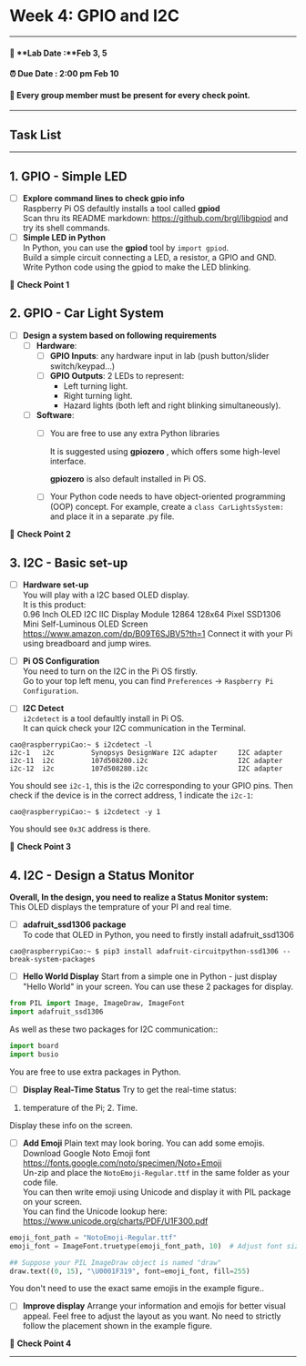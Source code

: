 # Week 4: GPIO and I2C

---------------
#### :dizzy: **Lab Date :**Feb 3, 5 
#### :alarm_clock: **Due Date :** 2:00 pm Feb 10   
#### :pencil: Every group member must be present for every check point.
-------------------

## Task List

------------------
## 1. GPIO - Simple LED
- [ ] **Explore command lines to check gpio info**
<br>Raspberry Pi OS defaultly installs a tool called **gpiod** 
<br>Scan thru its README markdown: https://github.com/brgl/libgpiod  and try its shell commands.
- [ ] **Simple LED in Python**
<br>In Python, you can use the **gpiod** tool by ```import gpiod```.
<br>Build a simple circuit connecting a LED, a resistor, a GPIO and GND.
<br>Write Python code using the gpiod to make the LED blinking.

🎉 **Check Point 1**

## 2. GPIO - Car Light System
- [ ] **Design a system based on following requirements**
  - [ ] **Hardware**:
    - [ ] **GPIO Inputs**: any hardware input in lab (push button/slider switch/keypad...)
    - [ ] **GPIO Outputs**: 2 LEDs to represent:
      - Left turning light.
      - Right turning light.
      - Hazard lights (both left and right blinking simultaneously).
    
  - [ ] **Software**:
    - [ ] You are free to use any extra Python libraries
    
      It is suggested using **gpiozero** , which offers some high-level interface.
    
      **gpiozero** is also default installed in Pi OS.
    
    - [ ] Your Python code needs to have object-oriented programming (OOP) concept.
      For example, create a ```class CarLightsSystem:``` and place it in a separate .py file.

🎉 **Check Point 2**

## 3. I2C - Basic set-up 
- [ ] **Hardware set-up**
  <br>You will play with a I2C based OLED display. 
  <br>It is this product:
  <br>0.96 Inch OLED I2C IIC Display Module 12864 128x64 Pixel SSD1306 Mini Self-Luminous OLED Screen 
  <br>https://www.amazon.com/dp/B09T6SJBV5?th=1 
  Connect it with your Pi using breadboard and jump wires.

- [ ] **Pi OS Configuration**
<br>You need to turn on the I2C in the Pi OS firstly.
<br>Go to your top left menu, you can find ```Preferences``` -> ```Raspberry Pi Configuration```.

- [ ] **I2C Detect**
<br>```i2cdetect``` is a tool defaultly install in Pi OS.
<br>It can quick check your I2C communication in the Terminal. 

```shell
cao@raspberrypiCao:~ $ i2cdetect -l
i2c-1	i2c       	Synopsys DesignWare I2C adapter 	I2C adapter
i2c-11	i2c       	107d508200.i2c                  	I2C adapter
i2c-12	i2c       	107d508280.i2c                  	I2C adapter
```
You should see ```i2c-1```, this is the i2c corresponding to your GPIO pins.
Then check if the device is in the correct address, 1 indicate the ```i2c-1```:
```shell
cao@raspberrypiCao:~ $ i2cdetect -y 1
```
You should see ```0x3C``` address is there.

🎉 **Check Point 3**

## 4. I2C - Design a Status Monitor 
**Overall, In the design, you need to realize a Status Monitor system:**
<br> This OLED displays the temprature of your PI and real time.

- [ ] **adafruit_ssd1306 package**
<br>To code that OLED in Python, you need to firstly install adafruit_ssd1306
```shell
cao@raspberrypiCao:~ $ pip3 install adafruit-circuitpython-ssd1306 --break-system-packages
```
- [ ] **Hello World Display**
Start from a simple one in Python - just display "Hello World" in your screen.
You can use these 2 packages for display.

```python
from PIL import Image, ImageDraw, ImageFont
import adafruit_ssd1306
```

As well as these two packages for I2C communication::
```python
import board
import busio
```
You are free to use extra packages in Python.

- [ ] **Display Real-Time Status**
Try to get the real-time status:
1. temperature of the Pi; 2. Time.

Display these info on the screen.

- [ ] **Add Emoji**
Plain text may look boring. You can add some emojis.
<br> Download Google Noto Emoji font
<br> https://fonts.google.com/noto/specimen/Noto+Emoji
<br> Un-zip and place the ```NotoEmoji-Regular.ttf``` in the same folder as your code file.
<br>You can then write emoji using Unicode and display it with PIL package on your screen.
<br>You can find the Unicode lookup here: https://www.unicode.org/charts/PDF/U1F300.pdf

```python
emoji_font_path = "NotoEmoji-Regular.ttf"  
emoji_font = ImageFont.truetype(emoji_font_path, 10)  # Adjust font size for readability

## Suppose your PIL ImageDraw object is named "draw"
draw.text((0, 15), "\U0001F319", font=emoji_font, fill=255)

```
You don't need to use the exact same emojis in the example figure..

- [ ] **Improve display**
Arrange your information and emojis for better visual appeal.
Feel free to adjust the layout as you want.
No need  to strictly follow the placement shown in the example figure.

🎉 **Check Point 4**



---
